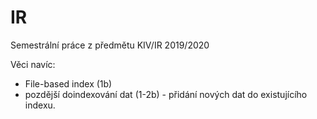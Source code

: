 # IR
Semestrální práce z předmětu KIV/IR 2019/2020

Věci navíc:
* File-based index (1b)
* pozdější doindexování dat (1-2b) - přidání nových dat do existujícího indexu.
